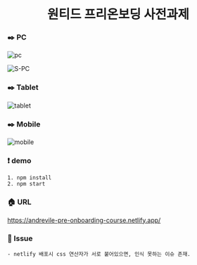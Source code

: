 <h1 align= "center">원티드 프리온보딩 사전과제</h1>


### :black_nib: PC

![pc](https://user-images.githubusercontent.com/65812122/148677679-05f5d7ba-5bc1-4cd4-96ba-709bf99a7671.gif)

![S-PC](https://user-images.githubusercontent.com/65812122/148677723-2e84fa32-1b6c-48bb-ad58-55a642969842.gif)

### :black_nib: Tablet
![tablet](https://user-images.githubusercontent.com/65812122/148677728-722dd931-95a6-48e5-a851-5b68b5a4e53b.gif)

### :black_nib: Mobile
![mobile](https://user-images.githubusercontent.com/65812122/148677730-760c3e43-df4a-4f90-a0f6-04b2c640beae.gif)


### :exclamation: demo
~~~
1. npm install
2. npm start
~~~

### :house: URL
https://andrevile-pre-onboarding-course.netlify.app/


### :hammer: Issue
~~~
- netlify 배포시 css 연산자가 서로 붙어있으면, 인식 못하는 이슈 존재.
~~~
